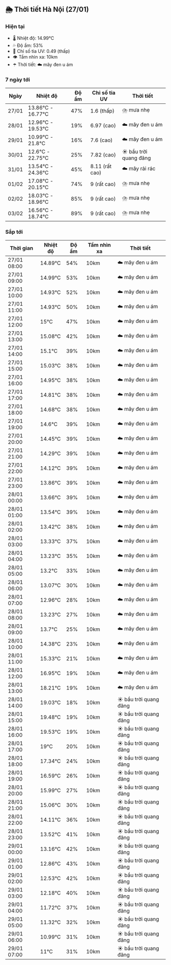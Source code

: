 ## 🌦️ Thời tiết Hà Nội (27/01)

### Hiện tại

- 🌡️ Nhiệt độ: 14.99℃
- 💦 Độ ẩm: 53%
- 🌟 Chỉ số tia UV: 0.49 (thấp)
- 👁️ Tầm nhìn xa: 10km
- ☂️ Thời tiết: ☁️ mây đen u ám

### 7 ngày tới

| Ngày | Nhiệt độ | Độ ẩm | Chỉ số tia UV | Thời tiết |
| --- | --- | --- | --- | --- |
| 27/01 | 13.86℃ - 16.77℃ | 47% | 1.6 (thấp) | ⛈️ mưa nhẹ |
| 28/01 | 12.96℃ - 19.53℃ | 19% | 6.97 (cao) | ☁️ mây đen u ám |
| 29/01 | 10.99℃ - 21.8℃ | 16% | 7.6 (cao) | ☁️ mây đen u ám |
| 30/01 | 12.6℃ - 22.75℃ | 25% | 7.82 (cao) | ☀️ bầu trời quang đãng |
| 31/01 | 13.54℃ - 24.36℃ | 45% | 8.11 (rất cao) | ☁️ mây rải rác |
| 01/02 | 17.08℃ - 20.15℃ | 74% | 9 (rất cao) | ⛈️ mưa nhẹ |
| 02/02 | 18.03℃ - 18.96℃ | 85% | 9 (rất cao) | ⛈️ mưa nhẹ |
| 03/02 | 16.56℃ - 18.74℃ | 89% | 9 (rất cao) | ⛈️ mưa nhẹ |

### Sắp tới

| Thời gian | Nhiệt độ | Độ ẩm | Tầm nhìn xa | Thời tiết |
| --- | --- | --- | --- | --- |
| 27/01 08:00 | 14.89℃ | 54% | 10km | ☁️ mây đen u ám |
| 27/01 09:00 | 14.99℃ | 53% | 10km | ☁️ mây đen u ám |
| 27/01 10:00 | 14.93℃ | 52% | 10km | ☁️ mây đen u ám |
| 27/01 11:00 | 14.93℃ | 50% | 10km | ☁️ mây đen u ám |
| 27/01 12:00 | 15℃ | 47% | 10km | ☁️ mây đen u ám |
| 27/01 13:00 | 15.08℃ | 42% | 10km | ☁️ mây đen u ám |
| 27/01 14:00 | 15.1℃ | 39% | 10km | ☁️ mây đen u ám |
| 27/01 15:00 | 15.03℃ | 38% | 10km | ☁️ mây đen u ám |
| 27/01 16:00 | 14.95℃ | 38% | 10km | ☁️ mây đen u ám |
| 27/01 17:00 | 14.81℃ | 38% | 10km | ☁️ mây đen u ám |
| 27/01 18:00 | 14.68℃ | 38% | 10km | ☁️ mây đen u ám |
| 27/01 19:00 | 14.6℃ | 39% | 10km | ☁️ mây đen u ám |
| 27/01 20:00 | 14.45℃ | 39% | 10km | ☁️ mây đen u ám |
| 27/01 21:00 | 14.29℃ | 39% | 10km | ☁️ mây đen u ám |
| 27/01 22:00 | 14.12℃ | 39% | 10km | ☁️ mây đen u ám |
| 27/01 23:00 | 13.86℃ | 39% | 10km | ☁️ mây đen u ám |
| 28/01 00:00 | 13.66℃ | 39% | 10km | ☁️ mây đen u ám |
| 28/01 01:00 | 13.54℃ | 39% | 10km | ☁️ mây đen u ám |
| 28/01 02:00 | 13.42℃ | 38% | 10km | ☁️ mây đen u ám |
| 28/01 03:00 | 13.33℃ | 37% | 10km | ☁️ mây đen u ám |
| 28/01 04:00 | 13.23℃ | 35% | 10km | ☁️ mây đen u ám |
| 28/01 05:00 | 13.2℃ | 33% | 10km | ☁️ mây đen u ám |
| 28/01 06:00 | 13.07℃ | 30% | 10km | ☁️ mây đen u ám |
| 28/01 07:00 | 12.96℃ | 28% | 10km | ☁️ mây đen u ám |
| 28/01 08:00 | 13.23℃ | 27% | 10km | ☁️ mây đen u ám |
| 28/01 09:00 | 13.7℃ | 25% | 10km | ☁️ mây đen u ám |
| 28/01 10:00 | 14.38℃ | 23% | 10km | ☁️ mây đen u ám |
| 28/01 11:00 | 15.33℃ | 21% | 10km | ☁️ mây đen u ám |
| 28/01 12:00 | 16.95℃ | 19% | 10km | ☁️ mây đen u ám |
| 28/01 13:00 | 18.21℃ | 19% | 10km | ☁️ mây đen u ám |
| 28/01 14:00 | 19.03℃ | 18% | 10km | ☀️ bầu trời quang đãng |
| 28/01 15:00 | 19.48℃ | 19% | 10km | ☀️ bầu trời quang đãng |
| 28/01 16:00 | 19.53℃ | 19% | 10km | ☀️ bầu trời quang đãng |
| 28/01 17:00 | 19℃ | 20% | 10km | ☀️ bầu trời quang đãng |
| 28/01 18:00 | 17.34℃ | 24% | 10km | ☀️ bầu trời quang đãng |
| 28/01 19:00 | 16.59℃ | 26% | 10km | ☀️ bầu trời quang đãng |
| 28/01 20:00 | 15.99℃ | 27% | 10km | ☀️ bầu trời quang đãng |
| 28/01 21:00 | 15.06℃ | 30% | 10km | ☀️ bầu trời quang đãng |
| 28/01 22:00 | 14.11℃ | 36% | 10km | ☀️ bầu trời quang đãng |
| 28/01 23:00 | 13.52℃ | 41% | 10km | ☀️ bầu trời quang đãng |
| 29/01 00:00 | 13.16℃ | 42% | 10km | ☀️ bầu trời quang đãng |
| 29/01 01:00 | 12.86℃ | 43% | 10km | ☀️ bầu trời quang đãng |
| 29/01 02:00 | 12.53℃ | 42% | 10km | ☀️ bầu trời quang đãng |
| 29/01 03:00 | 12.18℃ | 40% | 10km | ☀️ bầu trời quang đãng |
| 29/01 04:00 | 11.72℃ | 37% | 10km | ☀️ bầu trời quang đãng |
| 29/01 05:00 | 11.32℃ | 32% | 10km | ☀️ bầu trời quang đãng |
| 29/01 06:00 | 10.99℃ | 31% | 10km | ☀️ bầu trời quang đãng |
| 29/01 07:00 | 11℃ | 31% | 10km | ☀️ bầu trời quang đãng |

